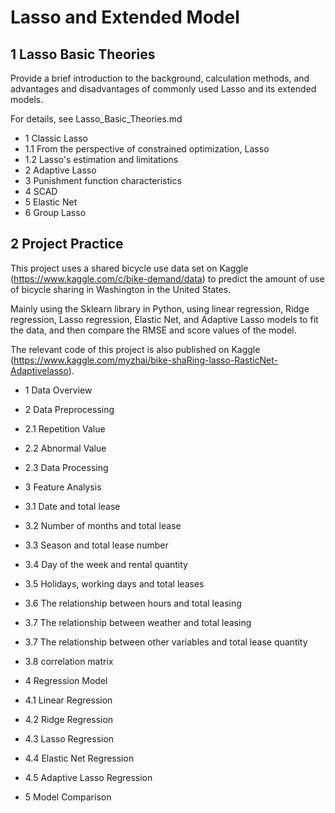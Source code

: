 # Lasso and Extended Model
## 1 Lasso Basic Theories

Provide a brief introduction to the background, calculation methods, and advantages and disadvantages of commonly used Lasso and its extended models.

For details, see Lasso_Basic_Theories.md

- 1 Classic Lasso
- 1.1 From the perspective of constrained optimization, Lasso
- 1.2 Lasso's estimation and limitations
- 2 Adaptive Lasso
- 3 Punishment function characteristics
- 4 SCAD
- 5 Elastic Net
- 6 Group Lasso

## 2 Project Practice

This project uses a shared bicycle use data set on Kaggle (https://www.kaggle.com/c/bike-demand/data) to predict the amount of use of bicycle sharing in Washington in the United States.

Mainly using the Sklearn library in Python, using linear regression, Ridge regression, Lasso regression, Elastic Net, and Adaptive Lasso models to fit the data, and then compare the RMSE and score values of the model.

The relevant code of this project is also published on Kaggle (https://www.kaggle.com/myzhai/bike-shaRing-lasso-RasticNet-Adaptivelasso).

- 1 Data Overview

- 2 Data Preprocessing

- 2.1 Repetition Value

- 2.2 Abnormal Value

- 2.3 Data Processing

- 3 Feature Analysis

- 3.1 Date and total lease

- 3.2 Number of months and total lease

- 3.3 Season and total lease number

- 3.4 Day of the week and rental quantity

- 3.5 Holidays, working days and total leases

- 3.6 The relationship between hours and total leasing

- 3.7 The relationship between weather and total leasing

- 3.7 The relationship between other variables and total lease quantity

- 3.8 correlation matrix

- 4 Regression Model

- 4.1 Linear Regression

- 4.2 Ridge Regression

- 4.3 Lasso Regression

- 4.4 Elastic Net Regression

- 4.5 Adaptive Lasso Regression

- 5 Model Comparison
  

  
